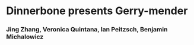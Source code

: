# Dinnerbone presents Gerry-mender

### Jing Zhang, Veronica Quintana, Ian Peitzsch, Benjamin Michalowicz
